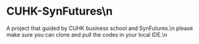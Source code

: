 # CUHK-SynFutures\n
A project that guided by CUHK business school and SynFutures.\n
please make sure you can clone and pull the codes in your local IDE.\n
